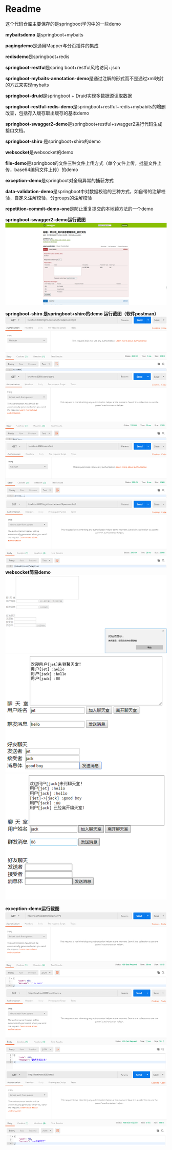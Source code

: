 # Readme

这个代码仓库主要保存的是springboot学习中的一些demo

**mybaitsdemo** 是springboot+mybaits

**pagingdemo**是通用Mapper与分页插件的集成

**redisdemo**是springboot+redis

**springboot-restful**是spring boot+restful风格访问+json

**springboot-mybaits-annotation-demo**是通过注解的形式而不是通过xml映射的方式来实现mybaits

**springboot-druid**是springboot + Druid实现多数据源读取数据

**springboot-restful-redis-demo**是springboot+restful+redis+mybabits的增删改查，包括存入缓存取出缓存的基本demo

**springboot-swagger2-demo**是springboot+restful+swagger2进行代码生成接口文档。

**springboot-shiro** 是springboot+shiro的demo

**websocket**是websocket的demo

**file-demo**是springboot的文件三种文件上传方式（单个文件上传，批量文件上传，base64编码文件上传）的demo

**exception-demo**是springboot对全局异常的捕获方式

**data-validation-demo**是springboot中对数据校验的三种方式，如自带的注解校验，自定义注解校验，分groups的注解校验

**repetition-commit-demo-one**是防止重复提交的本地锁方法的一个demo




**springboot-swagger2-demo运行截图**
![swagger2](https://github.com/jet0605/springbootDeMO/blob/master/sceenshot/swagger2.png)

**springboot-shiro 是springboot+shiro的demo
运行截图（软件postman）**
![p1](https://github.com/jet0605/springbootDeMO/blob/master/sceenshot/p1.png)
![p2](https://github.com/jet0605/springbootDeMO/blob/master/sceenshot/p2.png)
![p3](https://github.com/jet0605/springbootDeMO/blob/master/sceenshot/p3.png)
![p4](https://github.com/jet0605/springbootDeMO/blob/master/sceenshot/p4.png)
**websocket简易demo**
![p1](https://github.com/jet0605/springbootDeMO/blob/master/sceenshot/websocket1.png)
![p2](https://github.com/jet0605/springbootDeMO/blob/master/sceenshot/websocket2.png)
![p3](https://github.com/jet0605/springbootDeMO/blob/master/sceenshot/websocket3.png)

**exception-demo运行截图**
![e1](https://github.com/jet0605/springbootDeMO/blob/master/sceenshot/exception1.png)
![e2](https://github.com/jet0605/springbootDeMO/blob/master/sceenshot/exception2.png)
![e3](https://github.com/jet0605/springbootDeMO/blob/master/sceenshot/exception3.png)
